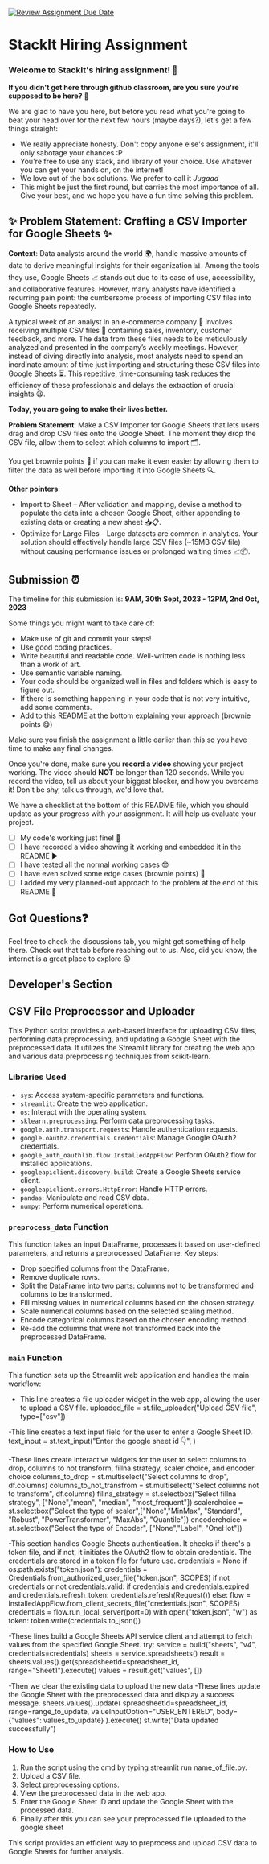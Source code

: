 [![Review Assignment Due Date](https://classroom.github.com/assets/deadline-readme-button-24ddc0f5d75046c5622901739e7c5dd533143b0c8e959d652212380cedb1ea36.svg)](https://classroom.github.com/a/_IojtdoU)
# StackIt Hiring Assignment

### Welcome to StackIt's hiring assignment! 🚀

**If you didn't get here through github classroom, are you sure you're supposed to be here? 🤨**


We are glad to have you here, but before you read what you're going to beat your head over for the next few hours (maybe days?), let's get a few things straight:
- We really appreciate honesty. Don't copy anyone else's assignment, it'll only sabotage your chances :P
- You're free to use any stack, and library of your choice. Use whatever you can get your hands on, on the internet!
- We love out of the box solutions. We prefer to call it *Jugaad* 
- This might be just the first round, but carries the most importance of all. Give your best, and we hope you have a fun time solving this problem.

## ✨ **Problem Statement: Crafting a CSV Importer for Google Sheets** ✨

**Context**:
Data analysts around the world 🌍, handle massive amounts of data to derive meaningful insights for their organization 📊. Among the tools they use, Google Sheets 📈 stands out due to its ease of use, accessibility, and collaborative features. However, many analysts have identified a recurring pain point: the cumbersome process of importing CSV files into Google Sheets repeatedly.

A typical week of an analyst in an e-commerce company 🛒 involves receiving multiple CSV files 📁 containing sales, inventory, customer feedback, and more. The data from these files needs to be meticulously analyzed and presented in the company’s weekly meetings. However, instead of diving directly into analysis, most analysts need to spend an inordinate amount of time just importing and structuring these CSV files into Google Sheets ⏳. This repetitive, time-consuming task reduces the efficiency of these professionals and delays the extraction of crucial insights 😫.

**Today, you are going to make their lives better.**

**Problem Statement**:
Make a CSV Importer for Google Sheets that lets users drag and drop CSV files onto the Google Sheet. The moment they drop the CSV file, allow them to select which columns to import 🗂️.

You get brownie points 🍪 if you can make it even easier by allowing them to filter the data as well before importing it into Google Sheets 🔍.

**Other pointers**:
- Import to Sheet – After validation and mapping, devise a method to populate the data into a chosen Google Sheet, either appending to existing data or creating a new sheet 📥📋.
- Optimize for Large Files – Large datasets are common in analytics. Your solution should effectively handle large CSV files (~15MB CSV file) without causing performance issues or prolonged waiting times 📈📦.

## Submission ⏰
The timeline for this submission is: **9AM, 30th Sept, 2023 - 12PM, 2nd Oct, 2023**

Some things you might want to take care of:
- Make use of git and commit your steps!
- Use good coding practices.
- Write beautiful and readable code. Well-written code is nothing less than a work of art.
- Use semantic variable naming.
- Your code should be organized well in files and folders which is easy to figure out.
- If there is something happening in your code that is not very intuitive, add some comments.
- Add to this README at the bottom explaining your approach (brownie points 😋)

Make sure you finish the assignment a little earlier than this so you have time to make any final changes.

Once you're done, make sure you **record a video** showing your project working. The video should **NOT** be longer than 120 seconds. While you record the video, tell us about your biggest blocker, and how you overcame it! Don't be shy, talk us through, we'd love that.

We have a checklist at the bottom of this README file, which you should update as your progress with your assignment. It will help us evaluate your project.

- [ ] My code's working just fine! 🥳
- [ ] I have recorded a video showing it working and embedded it in the README ▶️
- [ ] I have tested all the normal working cases 😎
- [ ] I have even solved some edge cases (brownie points) 💪
- [ ] I added my very planned-out approach to the problem at the end of this README 📜

## Got Questions❓
Feel free to check the discussions tab, you might get something of help there. Check out that tab before reaching out to us. Also, did you know, the internet is a great place to explore 😛

## Developer's Section
## CSV File Preprocessor and Uploader

This Python script provides a web-based interface for uploading CSV files, performing data preprocessing, and updating a Google Sheet with the preprocessed data. It utilizes the Streamlit library for creating the web app and various data preprocessing techniques from scikit-learn.

### Libraries Used

- `sys`: Access system-specific parameters and functions.
- `streamlit`: Create the web application.
- `os`: Interact with the operating system.
- `sklearn.preprocessing`: Perform data preprocessing tasks.
- `google.auth.transport.requests`: Handle authentication requests.
- `google.oauth2.credentials.Credentials`: Manage Google OAuth2 credentials.
- `google_auth_oauthlib.flow.InstalledAppFlow`: Perform OAuth2 flow for installed applications.
- `googleapiclient.discovery.build`: Create a Google Sheets service client.
- `googleapiclient.errors.HttpError`: Handle HTTP errors.
- `pandas`: Manipulate and read CSV data.
- `numpy`: Perform numerical operations.

### `preprocess_data` Function

This function takes an input DataFrame, processes it based on user-defined parameters, and returns a preprocessed DataFrame. Key steps:

- Drop specified columns from the DataFrame.
- Remove duplicate rows.
- Split the DataFrame into two parts: columns not to be transformed and columns to be transformed.
- Fill missing values in numerical columns based on the chosen strategy.
- Scale numerical columns based on the selected scaling method.
- Encode categorical columns based on the chosen encoding method.
- Re-add the columns that were not transformed back into the preprocessed DataFrame.

### `main` Function

This function sets up the Streamlit web application and handles the main workflow:
  - This line creates a file uploader widget in the web app, allowing the user to upload a CSV file.
  uploaded_file = st.file_uploader("Upload CSV file", type=["csv"])
  
  -This line creates a text input field for the user to enter a Google Sheet ID.
       text_input = st.text_input("Enter the google sheet id 👇", )
       
  -These lines create interactive widgets for the user to select columns to drop, columns to not transform, fillna strategy, scaler choice, and encoder choice
  columns_to_drop = st.multiselect("Select columns to drop", df.columns)
  columns_to_not_transfrom = st.multiselect("Select columns not to transform", df.columns)
  fillna_strategy = st.selectbox("Select fillna strategy", ["None","mean", "median", "most_frequent"])
  scalerchoice = st.selectbox("Select the type of scaler",["None","MinMax", "Standard", "Robust", "PowerTransformer", "MaxAbs", "Quantile"])
  encoderchoice = st.selectbox("Select the type of Encoder", ["None","Label", "OneHot"])

-This section handles Google Sheets authentication. It checks if there's a token file, and if not, it initiates the OAuth2 flow to obtain credentials. The credentials are stored in a token file for future use.
    credentials = None
    if os.path.exists("token.json"):
        credentials = Credentials.from_authorized_user_file("token.json", SCOPES)
    if not credentials or not credentials.valid:
        if credentials and credentials.expired and credentials.refresh_token:
            credentials.refresh(Request())
        else:
            flow = InstalledAppFlow.from_client_secrets_file("credentials.json", SCOPES)
            credentials = flow.run_local_server(port=0)
        with open("token.json", "w") as token:
            token.write(credentials.to_json())

-These lines build a Google Sheets API service client and attempt to fetch values from the specified Google Sheet.
    try:
        service = build("sheets", "v4", credentials=credentials)
        sheets = service.spreadsheets()
        result = sheets.values().get(spreadsheetId=spreadsheet_id, range="Sheet1").execute()
        values = result.get("values", [])

-Then we clear the existing data to upload the new data
-These lines update the Google Sheet with the preprocessed data and display a success message.
        sheets.values().update(
            spreadsheetId=spreadsheet_id,
            range=range_to_update,
            valueInputOption="USER_ENTERED",
            body={"values": values_to_update}
        ).execute()
        st.write("Data updated successfully")

### How to Use

1. Run the script using the cmd by typing streamlit run name_of_file.py.
2. Upload a CSV file.
3. Select preprocessing options.
4. View the preprocessed data in the web app.
5. Enter the Google Sheet ID and update the Google Sheet with the processed data.
6. Finally after this you can see your preprocessed file uploaded to the google sheet

This script provides an efficient way to preprocess and upload CSV data to Google Sheets for further analysis.

